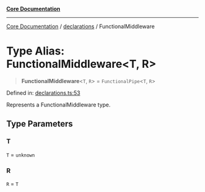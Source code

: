 [**Core Documentation**](../../README.md)

***

[Core Documentation](../../README.md) / [declarations](../README.md) / FunctionalMiddleware

# Type Alias: FunctionalMiddleware\<T, R\>

> **FunctionalMiddleware**\<`T`, `R`\> = `FunctionalPipe`\<`T`, `R`\>

Defined in: [declarations.ts:53](https://github.com/stonemjs/core/blob/3581a30de158e951ead319c3cc6abead0be9639f/src/declarations.ts#L53)

Represents a FunctionalMiddleware type.

## Type Parameters

### T

`T` = `unknown`

### R

`R` = `T`
